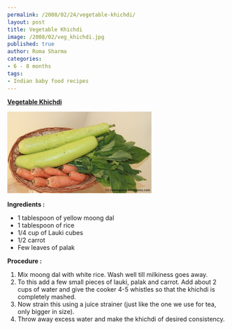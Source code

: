 ```yaml
--- 
permalink: /2008/02/24/vegetable-khichdi/
layout: post
title: Vegetable Khichdi
image: /2008/02/veg_khichdi.jpg
published: true
author: Roma Sharma
categories: 
- 6 - 8 months
tags:
- Indian baby food recipes
---
```

<span style="text-decoration:underline;"><strong> Vegetable Khichdi</strong></span>

<a title="veg_khichdi.jpg" href="/2008/02/veg_khichdi.jpg"><img src="/2008/02/veg_khichdi.jpg" alt="veg_khichdi.jpg" /></a>

<strong>Ingredients :</strong>
<ul>
	<li>1 tablespoon of yellow moong dal</li>
	<li>1 tablespoon of rice</li>
	<li>1/4 cup of Lauki cubes</li>
	<li>1/2 carrot</li>
	<li>Few leaves of palak</li>
</ul>
<strong> Procedure :</strong>
<ol>
	<li>Mix moong dal with white rice. Wash well till milkiness goes away.</li>
	<li>To this add a few small pieces of lauki, palak and carrot. Add about 2 cups of water and give the cooker 4-5 whistles so that the khichdi is completely mashed.</li>
	<li>Now strain this using a juice strainer (just like the one we use for tea, only bigger in size).</li>
	<li>Throw away excess water and make the khichdi of desired consistency.</li>
</ol>
